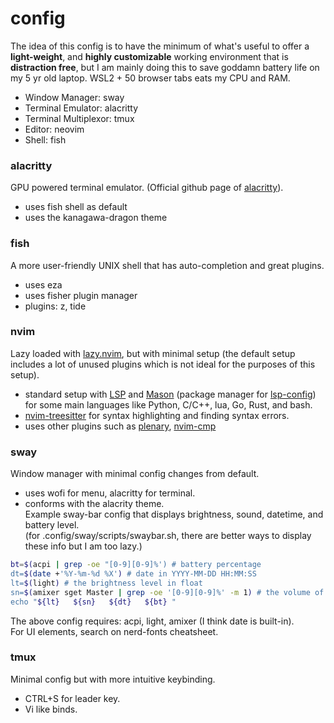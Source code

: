 # config
The idea of this config is to have the minimum of what's useful to offer a **light-weight**, and **highly 
customizable** working environment that is **distraction free**, but I am mainly doing this to save goddamn battery 
life on my 5 yr old laptop. WSL2 + 50 browser tabs eats my CPU and RAM.  
- Window Manager: sway
- Terminal Emulator: alacritty
- Terminal Multiplexor: tmux
- Editor: neovim
- Shell: fish

### alacritty
GPU powered terminal emulator.
(Official github page of [alacritty](https://github.com/alacritty/alacritty)).
- uses fish shell as default
- uses the kanagawa-dragon theme

### fish
A more user-friendly UNIX shell that has auto-completion and great plugins.
- uses eza
- uses fisher plugin manager
- plugins: z, tide

### nvim
Lazy loaded with [lazy.nvim](https://github.com/LazyVim/LazyVim), but with minimal setup (the default setup 
includes a lot of unused plugins which is not ideal for the purposes of this setup).
- standard setup with [LSP](https://github.com/neovim/nvim-lspconfig) and [Mason](https://github.com/williamboman/mason.nvim) (package manager for [lsp-config](https://github.com/neovim/nvim-lspconfig)) for some main languages like Python, C/C++, lua, Go, Rust, and bash.
- [nvim-treesitter](https://github.com/nvim-treesitter/nvim-treesitter) for syntax highlighting and finding 
syntax errors.
- uses other plugins such as [plenary](https://github.com/nvim-lua/plenary.nvim), [nvim-cmp](https://github.com/hrsh7th/nvim-cmp)

### sway
Window manager with minimal config changes from default.
- uses wofi for menu, alacritty for terminal.
- conforms with the alacrity theme.  
Example sway-bar config that displays brightness, sound, datetime, and battery level.  
(for .config/sway/scripts/swaybar.sh, there are better ways to display these info but I am too lazy.)  
``` bash
bt=$(acpi | grep -oe "[0-9][0-9]%') # battery percentage
dt=$(date +'%Y-%m-%d %X') # date in YYYY-MM-DD HH:MM:SS
lt=$(light) # the brightness level in float
sn=$(amixer sget Master | grep -oe '[0-9][0-9]%' -m 1) # the volume of Master output.
echo "${lt}   ${sn}   ${dt}   ${bt} "
```
The above config requires: acpi, light, amixer (I think date is built-in).  
For UI elements, search on nerd-fonts cheatsheet.

### tmux
Minimal config but with more intuitive keybinding.
- CTRL+S for leader key.
- Vi like binds.
